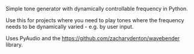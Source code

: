 Simple tone generator with dynamically controllable frequency in Python.

Use this for projects where you need to play tones where the frequency needs to be dynamically varied - e.g. by user input.

Uses PyAudio and the https://github.com/zacharydenton/wavebender library.
